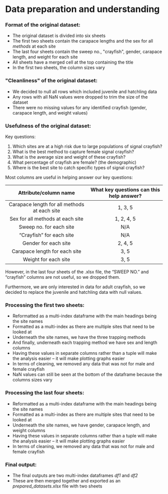 # Data preparation and understanding

### Format of the original dataset:
* The original dataset is divided into six sheets
* The first two sheets contain the carapace lengths and the sex for all *methods* at each site
* The last four sheets contain the sweep no., "crayfish", gender, carapace length, and weight for each site
* All sheets have a merged cell at the top containing the title
* In the first two sheets, the column sizes vary

### "Cleanliness" of the original dataset:
* We decided to null all rows which included juvenile and hatchling data
* Any rows with all NaN values were dropped to trim the size of the dataset
* There were no missing values for any identified crayfish (gender, carapace length, and weight values)

### Usefulness of the original dataset:

Key questions:
1. Which sites are at a high risk due to large populations of signal crayfish? 
2. What is the best method to capture female signal crayfish? 
3. What is the average size and weight of these crayfish? 
4. What percentage of crayfish are female? (the demographic) 
5. Where is the best site to catch specific types of signal crayfish?

Most columns are useful in helping answer our key questions:

| Attribute/column name | What key questions can this help answer? |
| :-------------------: | :--------------------------------------: |
| Carapace length for all methods at each site | 1, 3, 5 |
| Sex for all methods at each site | 1, 2, 4, 5 |
| Sweep no. for each site	| N/A |
| “Crayfish” for each site | N/A |
| Gender for each site	| 2, 4, 5 |
| Carapace length for each site	| 3, 5 |
| Weight for each site	| 3, 5 |

However, in the last four sheets of the .xlsx file, the “SWEEP NO.” and “crayfish” columns are not useful, so we dropped them.

Furthermore, we are only interested in data for adult crayfish, so we decided to replace the juvenile and hatchling data with null values.

### Processing the first two sheets:
* Reformatted as a multi-index dataframe with the main headings being the site names
* Formatted as a multi-index as there are multiple sites that need to be looked at
* Underneath the site names, we have the three trapping methods
* And finally, underneath each trapping method we have sex and length columns
* Having these values in separate columns rather than a tuple will make the analysis easier – it will make plotting graphs easier
* In terms of cleaning, we removed any data that was not for male and female crayfish
* NaN values can still be seen at the bottom of the dataframe because the columns sizes vary

### Processing the last four sheets:
* Reformatted as a multi-index dataframe with the main headings being the site names
* Formatted as a multi-index as there are multiple sites that need to be looked at
* Underneath the site names, we have gender, carapace length, and weight columns
* Having these values in separate columns rather than a tuple will make the analysis easier – it will make plotting graphs easier
* In terms of cleaning, we removed any data that was not for male and female crayfish

### Final output:
* The final outputs are two multi-index dataframes *df1* and *df2*
* These are then merged together and exported as an *prepared_datasets.xlsx* file with two sheets
